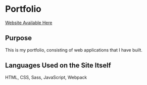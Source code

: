 # Portfolio

[Website Available Here](https://www.jamieburton.com/)

## Purpose

This is my portfolio, consisting of web applications that I have built.

## Languages Used on the Site Itself

HTML, CSS, Sass, JavaScript, Webpack
